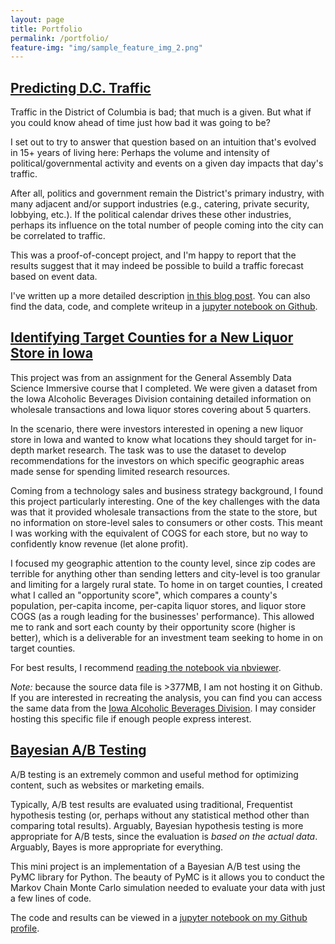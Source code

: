 ```yaml
---
layout: page
title: Portfolio
permalink: /portfolio/
feature-img: "img/sample_feature_img_2.png"
---
```


## [Predicting D.C. Traffic](https://github.com/MikeS-nth/portfolio/blob/master/DC_Traffic_Prediction/Predicting_DC_Traffic_Mike_Sanders.ipynb)

Traffic in the District of Columbia is bad; that much is a given. But what if you could know ahead of time just how bad it was going to be?

I set out to try to answer that question based on an intuition that's evolved in 15+ years of living here: Perhaps the volume and intensity of political/governmental activity and events on a given day impacts that day's traffic.  

After all, politics and government remain the District's primary industry, with many adjacent and/or support industries (e.g., catering, private security, lobbying, etc.).  If the political calendar drives these other industries, perhaps its influence on the total number of people coming into the city can be correlated to traffic.

This was a proof-of-concept project, and I'm happy to report that the results suggest that it may indeed be possible to build a traffic forecast based on event data.

I've written up a more detailed description [in this blog post](https://michaeljsanders.com/2017/05/26/predicting-dc-traffic.html).  You can also find the data, code, and complete writeup in a [jupyter notebook on Github](https://github.com/MikeS-nth/portfolio/blob/master/DC_Traffic_Prediction/Predicting_DC_Traffic_Mike_Sanders.ipynb).


## [Identifying Target Counties for a New Liquor Store in Iowa](http://nbviewer.jupyter.org/github/MikeS-nth/portfolio/blob/master/Iowa_Liquor_Store_Siting/Liquor_store_siting_analysis.ipynb)

This project was from an assignment for the General Assembly Data Science Immersive course that I completed.  We were given a dataset from the Iowa Alcoholic Beverages Division containing detailed information on wholesale transactions and Iowa liquor stores covering about 5 quarters.  

In the scenario, there were investors interested in opening a new liquor store in Iowa and wanted to know what locations they should target for in-depth market research.  The task was to use the dataset to develop recommendations for the investors on which specific geographic areas made sense for spending limited research resources.

Coming from a technology sales and business strategy background, I found this project particularly interesting.  One of the key challenges with the data was that it provided wholesale transactions from the state to the store, but no information on store-level sales to consumers or other costs.  This meant I was working with the equivalent of COGS for each store, but no way to confidently know revenue (let alone profit).  

I focused my geographic attention to the county level, since zip codes are terrible for anything other than sending letters and city-level is too granular and limiting for a largely rural state.  To home in on target counties, I created what I called an "opportunity score", which compares a county's population, per-capita income, per-capita liquor stores, and liquor store COGS (as a rough leading for the businesses' performance).  This allowed me to rank and sort each county by their opportunity score (higher is better), which is a deliverable for an investment team seeking to home in on target counties.

For best results, I recommend [reading the notebook via nbviewer](http://nbviewer.jupyter.org/github/MikeS-nth/portfolio/blob/master/Iowa_Liquor_Store_Siting/Liquor_store_siting_analysis.ipynb).

*Note:* because the source data file is >377MB, I am not hosting it on Github.  If you are interested in recreating the analysis, you can find you can access the same data from the [Iowa Alcoholic Beverages Division](https://abd.iowa.gov/).  I may consider hosting this specific file if enough people express interest.


## [Bayesian A/B Testing](https://github.com/MikeS-nth/portfolio/blob/master/Bayesian_AB_testing/Bayesian_AB_testing.ipynb)
A/B testing is an extremely common and useful method for optimizing content, such as websites or marketing emails.  

Typically, A/B test results are evaluated using traditional, Frequentist hypothesis testing (or, perhaps without any statistical method other than comparing total results).  Arguably, Bayesian hypothesis testing is more appropriate for A/B tests, since the evaluation is *based on the actual data*.  Arguably, Bayes is more appropriate for everything.

This mini project is an implementation of a Bayesian A/B test using the PyMC library for Python.  The beauty of PyMC is it allows you to conduct the Markov Chain Monte Carlo simulation needed to evaluate your data with just a few lines of code.

The code and results can be viewed in a [jupyter notebook on my Github profile](https://github.com/MikeS-nth/portfolio/blob/master/Bayesian_AB_testing/Bayesian_AB_testing.ipynb).
